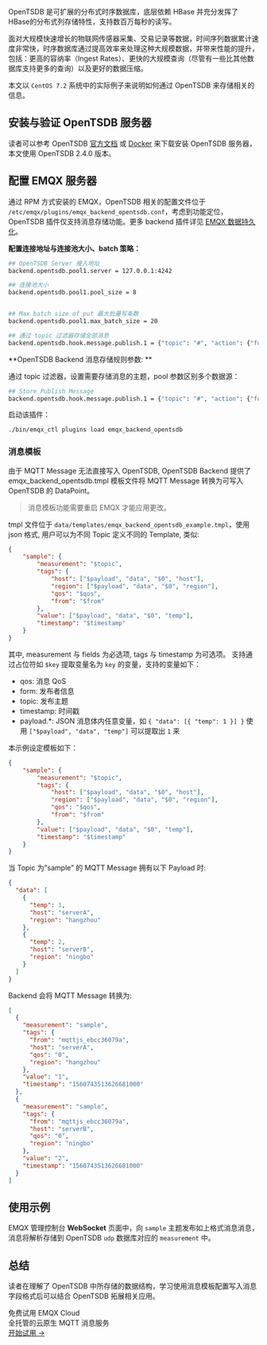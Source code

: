 OpenTSDB 是可扩展的分布式时序数据库，底层依赖 HBase 并充分发挥了HBase的分布式列存储特性，支持数百万每秒的读写。

面对大规模快速增长的物联网传感器采集、交易记录等数据，时间序列数据累计速度非常快，时序数据库通过提高效率来处理这种大规模数据，并带来性能的提升，包括：更高的容纳率（Ingest Rates）、更快的大规模查询（尽管有一些比其他数据库支持更多的查询）以及更好的数据压缩。

本文以 `CentOS 7.2` 系统中的实际例子来说明如何通过 OpenTSDB 来存储相关的信息。



## 安装与验证 OpenTSDB 服务器

读者可以参考 OpenTSDB [官方文档](https://opentsdb.net) 或 [Docker](https://hub.docker.com/r/petergrace/opentsdb-docker/) 来下载安装 OpenTSDB 服务器，本文使用 OpenTSDB 2.4.0 版本。



## 配置 EMQX 服务器

通过 RPM 方式安装的 EMQX，OpenTSDB 相关的配置文件位于 `/etc/emqx/plugins/emqx_backend_opentsdb.conf`，考虑到功能定位，OpenTSDB 插件仅支持消息存储功能。更多 backend 插件详见 [EMQX 数据持久化](https://developer.emqx.io/docs/tutorial/zh/backend/whats_backend.html)。

**配置连接地址与连接池大小、batch 策略：**

```bash
## OpenTSDB Server 接入地址
backend.opentsdb.pool1.server = 127.0.0.1:4242

## 连接池大小
backend.opentsdb.pool1.pool_size = 8


## Max batch size of put 最大批量写条数
backend.opentsdb.pool1.max_batch_size = 20

## 通过 topic 过滤器存储全部消息
backend.opentsdb.hook.message.publish.1 = {"topic": "#", "action": {"function": "on_message_publish"}, "pool": "pool1"}
```

**OpenTSDB Backend 消息存储规则参数: **

通过 topic 过滤器，设置需要存储消息的主题，pool 参数区别多个数据源：

```bash
## Store Publish Message
backend.opentsdb.hook.message.publish.1 = {"topic": "#", "action": {"function": "on_message_publish"}, "pool": "pool1"}
```

启动该插件：

```bash
./bin/emqx_ctl plugins load emqx_backend_opentsdb
```



### 消息模板

由于 MQTT Message 无法直接写入 OpenTSDB, OpenTSDB Backend 提供了 emqx_backend_opentsdb.tmpl 模板文件将 MQTT Message 转换为可写入 OpenTSDB 的 DataPoint。 

> 消息模板功能需要重启 EMQX 才能应用更改。

tmpl 文件位于 `data/templates/emqx_backend_opentsdb_example.tmpl`，使用 json 格式, 用户可以为不同 Topic 定义不同的 Template, 类似: 

```json
{
    "sample": {
        "measurement": "$topic",
        "tags": {
            "host": ["$payload", "data", "$0", "host"],
            "region": ["$payload", "data", "$0", "region"],
            "qos": "$qos",
            "from": "$from"
        },
        "value": ["$payload", "data", "$0", "temp"],
        "timestamp": "$timestamp"
    }
}
```

其中, measurement 与 fields 为必选项, tags 与 timestamp 为可选项。<Where is value of> 支持通过占位符如 `$key` 提取变量名为 `key` 的变量，支持的变量如下：

- qos: 消息 QoS
- form: 发布者信息
- topic: 发布主题
- timestamp: 时间戳
- payload.*: JSON 消息体内任意变量，如 `{ "data": [{ "temp": 1 }] }` 使用 `["$payload", "data", "temp"]`  可以提取出 `1` 来

本示例设定模板如下：

```json
{
    "sample": {
        "measurement": "$topic",
        "tags": {
            "host": ["$payload", "data", "$0", "host"],
            "region": ["$payload", "data", "$0", "region"],
            "qos": "$qos",
            "from": "$from"
        },
        "value": ["$payload", "data", "$0", "temp"],
        "timestamp": "$timestamp"
    }
}

```

当 Topic 为”sample” 的 MQTT Message 拥有以下 Payload 时:

```json
{
  "data": [
    {
      "temp": 1,
      "host": "serverA",
      "region": "hangzhou"
    },
    {
      "temp": 2,
      "host": "serverB",
      "region": "ningbo"
    }
  ]
}
```



Backend 会将 MQTT Message 转换为:

```json
[
  {
    "measurement": "sample",
    "tags": {
      "from": "mqttjs_ebcc36079a",
      "host": "serverA",
      "qos": "0",
      "region": "hangzhou"
    },
    "value": "1",
    "timestamp": "1560743513626681000"
  },
  {
    "measurement": "sample",
    "tags": {
      "from": "mqttjs_ebcc36079a",
      "host": "serverB",
      "qos": "0",
      "region": "ningbo"
    },
    "value": "2",
    "timestamp": "1560743513626681000"
  }
]
```



## 使用示例

EMQX  管理控制台 **WebSocket** 页面中，向 `sample` 主题发布如上格式消息消息，消息将解析存储到 OpenTSDB `udp` 数据库对应的 `measurement` 中。

## 总结

读者在理解了 OpenTSDB 中所存储的数据结构，学习使用消息模板配置写入消息字段格式后可以结合 OpenTSDB 拓展相关应用。


<section class="promotion">
    <div>
        免费试用 EMQX Cloud
        <div class="is-size-14 is-text-normal has-text-weight-normal">全托管的云原生 MQTT 消息服务</div>
    </div>
    <a href="https://www.emqx.com/zh/signup?continue=https://cloud.emqx.com/console/deployments/0?oper=new" class="button is-gradient px-5">开始试用 →</a>
</section>
